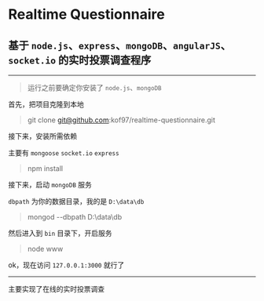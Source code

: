 # Realtime Questionnaire

## 基于 `node.js`、`express`、`mongoDB`、`angularJS`、`socket.io` 的实时投票调查程序 

---

> 运行之前要确定你安装了 `node.js`、`mongoDB`

首先，把项目克隆到本地

> git clone git@github.com:kof97/realtime-questionnaire.git

接下来，安装所需依赖

主要有 `mongoose` `socket.io` `express`

> npm install

接下来，启动 `mongoDB` 服务

`dbpath` 为你的数据目录，我的是 `D:\data\db`

> mongod --dbpath D:\data\db

然后进入到 `bin` 目录下，开启服务

> node www

ok，现在访问 `127.0.0.1:3000` 就行了

---

主要实现了在线的实时投票调查



